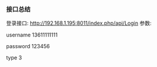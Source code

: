 ### 接口总结
登录接口:
http://192.168.1.195:8011/index.php/api/Login
参数: 

username 13611111111

password 123456

type 3